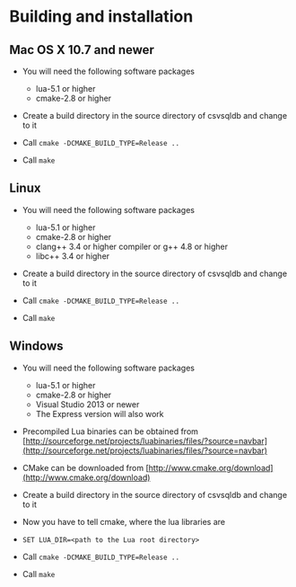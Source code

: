 # Building and installation
## Mac OS X 10.7 and newer
- You will need the following software packages
  - lua-5.1 or higher
  - cmake-2.8 or higher

- Create a build directory in the source directory of csvsqldb and change to it
- Call `cmake -DCMAKE_BUILD_TYPE=Release ..`
- Call `make`

## Linux
- You will need the following software packages
  - lua-5.1 or higher
  - cmake-2.8 or higher
  - clang++ 3.4 or higher compiler or g++ 4.8 or higher
  - libc++ 3.4 or higher

- Create a build directory in the source directory of csvsqldb and change to it
- Call `cmake -DCMAKE_BUILD_TYPE=Release ..`
- Call `make`

## Windows
- You will need the following software packages
  - lua-5.1 or higher
  - cmake-2.8 or higher
  - Visual Studio 2013 or newer
  - The Express version will also work

- Precompiled Lua binaries can be obtained from  [http://sourceforge.net/projects/luabinaries/files/?source=navbar](http://sourceforge.net/projects/luabinaries/files/?source=navbar)
- CMake can be downloaded from [http://www.cmake.org/download](http://www.cmake.org/download)
- Create a build directory in the source directory of csvsqldb and change to it
- Now you have to tell cmake, where the lua libraries are
- `SET LUA_DIR=<path to the Lua root directory>`
- Call `cmake -DCMAKE_BUILD_TYPE=Release ..`
- Call `make`
